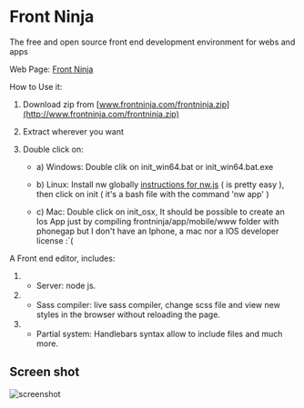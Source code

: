 # Front Ninja

The free and open source front end development environment for webs and apps

Web Page: [Front Ninja](http://www.frontninja.com/)

How to Use it:

1) Download zip from [www.frontninja.com/frontninja.zip](http://www.frontninja.com/frontninja.zip)

2) Extract wherever you want

3) Double click on:
   
   * a) Windows: Double clik on init_win64.bat or init_win64.bat.exe
   
   * b) Linux: Install nw globally [instructions for nw.js](https://github.com/nwjs/nw.js) ( is pretty easy ), then click on init ( it's a bash file with the command 'nw app' )
   
   * c) Mac: Double click on init_osx, It should be possible to create an Ios App just by compiling frontninja/app/mobile/www folder with phonegap but I don't have an Iphone, a mac nor a IOS developer license :´(

A Front end editor, includes:

   1. - Server: node js.
   2. - Sass compiler: live sass compiler, change scss file and view new styles in the browser without reloading the page.
   3. - Partial system: Handlebars syntax allow to include files and much more.

## Screen shot

![screenshot](http://www.frontninja.com/img/fn.jpg)
